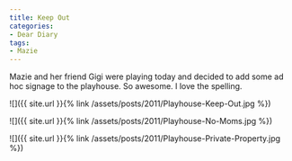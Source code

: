 ```yaml
---
title: Keep Out
categories:
- Dear Diary
tags:
- Mazie
---
```


Mazie and her friend Gigi were playing today and decided to add some ad hoc signage to the playhouse. So awesome. I love the spelling.



  
   ![]({{ site.url }}{% link /assets/posts/2011/Playhouse-Keep-Out.jpg %})
  

  
   ![]({{ site.url }}{% link /assets/posts/2011/Playhouse-No-Moms.jpg %})
  

  
   ![]({{ site.url }}{% link /assets/posts/2011/Playhouse-Private-Property.jpg %})
  


